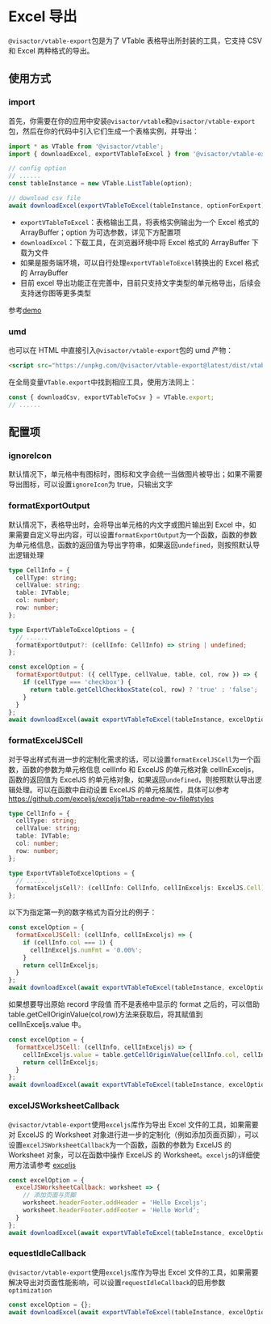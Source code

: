 # Excel 导出

`@visactor/vtable-export`包是为了 VTable 表格导出所封装的工具，它支持 CSV 和 Excel 两种格式的导出。

## 使用方式

### import

首先，你需要在你的应用中安装`@visactor/vtable`和`@visactor/vtable-export`包，然后在你的代码中引入它们生成一个表格实例，并导出：

```js
import * as VTable from '@visactor/vtable';
import { downloadExcel, exportVTableToExcel } from '@visactor/vtable-export';

// config option
// ......
const tableInstance = new VTable.ListTable(option);

// download csv file
await downloadExcel(exportVTableToExcel(tableInstance, optionForExport), 'export-csv');
```

- `exportVTableToExcel`：表格输出工具，将表格实例输出为一个 Excel 格式的 ArrayBuffer；option 为可选参数，详见下方配置项
- `downloadExcel`：下载工具，在浏览器环境中将 Excel 格式的 ArrayBuffer 下载为文件
- 如果是服务端环境，可以自行处理`exportVTableToExcel`转换出的 Excel 格式的 ArrayBuffer
- 目前 excel 导出功能正在完善中，目前只支持文字类型的单元格导出，后续会支持迷你图等更多类型

参考[demo](../../demo/export/table-export)

### umd

也可以在 HTML 中直接引入`@visactor/vtable-export`包的 umd 产物：

```html
<script src="https://unpkg.com/@visactor/vtable-export@latest/dist/vtable-export.js"></script>
```

在全局变量`VTable.export`中找到相应工具，使用方法同上：

```js
const { downloadCsv, exportVTableToCsv } = VTable.export;
// ......
```

## 配置项

### ignoreIcon

默认情况下，单元格中有图标时，图标和文字会统一当做图片被导出；如果不需要导出图标，可以设置`ignoreIcon`为 true，只输出文字

### formatExportOutput

默认情况下，表格导出时，会将导出单元格的内文字或图片输出到 Excel 中，如果需要自定义导出内容，可以设置`formatExportOutput`为一个函数，函数的参数为单元格信息，函数的返回值为导出字符串，如果返回`undefined`，则按照默认导出逻辑处理

```ts
type CellInfo = {
  cellType: string;
  cellValue: string;
  table: IVTable;
  col: number;
  row: number;
};

type ExportVTableToExcelOptions = {
  // ......
  formatExportOutput?: (cellInfo: CellInfo) => string | undefined;
};
```

```js
const excelOption = {
  formatExportOutput: ({ cellType, cellValue, table, col, row }) => {
    if (cellType === 'checkbox') {
      return table.getCellCheckboxState(col, row) ? 'true' : 'false';
    }
  }
};
await downloadExcel(await exportVTableToExcel(tableInstance, excelOption));
```

### formatExcelJSCell

对于导出样式有进一步的定制化需求的话，可以设置`formatExcelJSCell`为一个函数，函数的参数为单元格信息 cellInfo 和 ExcelJS 的单元格对象 cellInExceljs，函数的返回值为 ExcelJS 的单元格对象，如果返回`undefined`，则按照默认导出逻辑处理。可以在函数中自动设置 ExcelJS 的单元格属性，具体可以参考 https://github.com/exceljs/exceljs?tab=readme-ov-file#styles

```ts
type CellInfo = {
  cellType: string;
  cellValue: string;
  table: IVTable;
  col: number;
  row: number;
};

type ExportVTableToExcelOptions = {
  // ......
  formatExceljsCell?: (cellInfo: CellInfo, cellInExceljs: ExcelJS.Cell) => ExcelJS.Cell;
};
```

以下为指定第一列的数字格式为百分比的例子：

```js
const excelOption = {
  formatExcelJSCell: (cellInfo, cellInExceljs) => {
    if (cellInfo.col === 1) {
      cellInExceljs.numFmt = '0.00%';
    }
    return cellInExceljs;
  }
};
await downloadExcel(await exportVTableToExcel(tableInstance, excelOption));
```

如果想要导出原始 record 字段值 而不是表格中显示的 format 之后的，可以借助 table.getCellOriginValue(col,row)方法来获取后，将其赋值到 cellInExceljs.value 中。

```js
const excelOption = {
  formatExcelJSCell: (cellInfo, cellInExceljs) => {
    cellInExceljs.value = table.getCellOriginValue(cellInfo.col, cellInfo.row);
    return cellInExceljs;
  }
};
await downloadExcel(await exportVTableToExcel(tableInstance, excelOption));
```

### excelJSWorksheetCallback

`@visactor/vtable-export`使用`exceljs`库作为导出 Excel 文件的工具，如果需要对 ExcelJS 的 Worksheet 对象进行进一步的定制化（例如添加页面页脚），可以设置`excelJSWorksheetCallback`为一个函数，函数的参数为 ExcelJS 的 Worksheet 对象，可以在函数中操作 ExcelJS 的 Worksheet。`exceljs`的详细使用方法请参考 [exceljs](https://github.com/exceljs/exceljs/blob/master/README.md)

```js
const excelOption = {
  excelJSWorksheetCallback: worksheet => {
    // 添加页面与页脚
    worksheet.headerFooter.oddHeader = 'Hello Exceljs';
    worksheet.headerFooter.oddFooter = 'Hello World';
  }
};
await downloadExcel(await exportVTableToExcel(tableInstance, excelOption));
```

### equestIdleCallback

`@visactor/vtable-export`使用`exceljs`库作为导出 Excel 文件的工具，如果需要解决导出对页面性能影响，可以设置`requestIdleCallback`的启用参数`optimization`

```js
const excelOption = {};
await downloadExcel(await exportVTableToExcel(tableInstance, excelOption， true));
```
